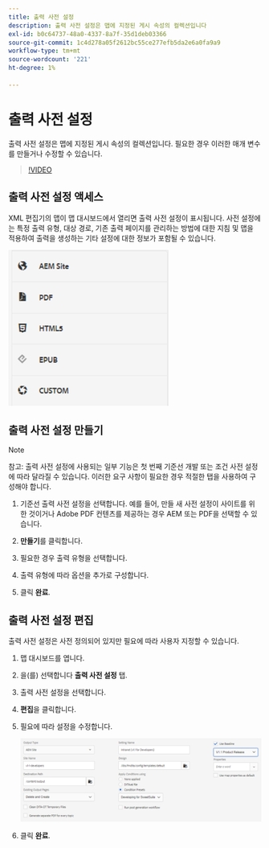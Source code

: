 ```yaml
---
title: 출력 사전 설정
description: 출력 사전 설정은 맵에 지정된 게시 속성의 컬렉션입니다
exl-id: b0c64737-48a0-4337-8a7f-35d1deb03366
source-git-commit: 1c4d278a05f2612bc55ce277efb5da2e6a0fa9a9
workflow-type: tm+mt
source-wordcount: '221'
ht-degree: 1%

---
```


# 출력 사전 설정

출력 사전 설정은 맵에 지정된 게시 속성의 컬렉션입니다. 필요한 경우 이러한 매개 변수를 만들거나 수정할 수 있습니다.

>[!VIDEO](https://video.tv.adobe.com/v/338989?quality=12&learn=on)

## 출력 사전 설정 액세스

XML 편집기의 맵이 맵 대시보드에서 열리면 출력 사전 설정이 표시됩니다. 사전 설정에는 특정 출력 유형, 대상 경로, 기존 출력 페이지를 관리하는 방법에 대한 지침 및 맵을 적용하여 출력을 생성하는 기타 설정에 대한 정보가 포함될 수 있습니다.

![Access-Output-Presets](images/access-output-presets.png)

## 출력 사전 설정 만들기

>[!NOTE]
>
>참고: 출력 사전 설정에 사용되는 일부 기능은 첫 번째 기준선 개발 또는 조건 사전 설정에 따라 달라질 수 있습니다. 이러한 요구 사항이 필요한 경우 적절한 탭을 사용하여 구성해야 합니다.

1. 기준선 출력 사전 설정을 선택합니다. 예를 들어, 만들 새 사전 설정이 사이트를 위한 것이거나 Adobe PDF 컨텐츠를 제공하는 경우 AEM 또는 PDF을 선택할 수 있습니다.

2. **만들기**&#x200B;를 클릭합니다.

3. 필요한 경우 출력 유형을 선택합니다.

4. 출력 유형에 따라 옵션을 추가로 구성합니다.

5. 클릭 **완료**.

## 출력 사전 설정 편집

출력 사전 설정은 사전 정의되어 있지만 필요에 따라 사용자 지정할 수 있습니다.

1. 맵 대시보드를 엽니다.

2. 을(를) 선택합니다 **출력 사전 설정** 탭.

3. 출력 사전 설정을 선택합니다.

4. **편집**&#x200B;을 클릭합니다. 

5. 필요에 따라 설정을 수정합니다.

   ![Edit-Output-사전 설정](images/edit-output-preset.png)

6. 클릭 **완료**.

